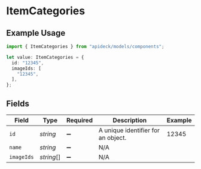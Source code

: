 # ItemCategories

## Example Usage

```typescript
import { ItemCategories } from "apideck/models/components";

let value: ItemCategories = {
  id: "12345",
  imageIds: [
    "12345",
  ],
};
```

## Fields

| Field                              | Type                               | Required                           | Description                        | Example                            |
| ---------------------------------- | ---------------------------------- | ---------------------------------- | ---------------------------------- | ---------------------------------- |
| `id`                               | *string*                           | :heavy_minus_sign:                 | A unique identifier for an object. | 12345                              |
| `name`                             | *string*                           | :heavy_minus_sign:                 | N/A                                |                                    |
| `imageIds`                         | *string*[]                         | :heavy_minus_sign:                 | N/A                                |                                    |